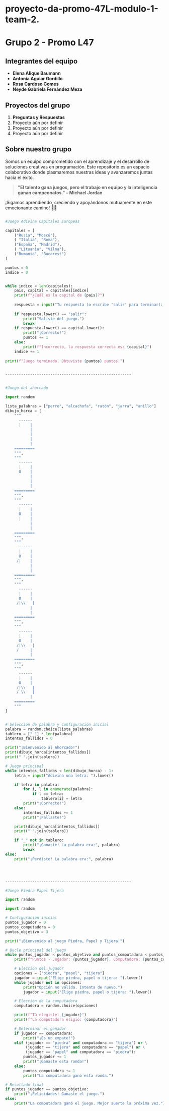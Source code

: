 # proyecto-da-promo-47L-modulo-1-team-2.
# Grupo 2 - Promo L47

## **Integrantes del equipo**
- **Elena Alique Baumann**  
- **Antonia Aguiar Gordillo**  
- **Rosa Cardoso Gomes**  
- **Neyde Gabriela Fernández Meza**  

## **Proyectos del grupo**
1. **Preguntas y Respuestas**  
2. Proyecto aún por definir  
3. Proyecto aún por definir  
4. Proyecto aún por definir  

## **Sobre nuestro grupo**
Somos un equipo comprometido con el aprendizaje y el desarrollo de soluciones creativas en programación. Este repositorio es un espacio colaborativo donde plasmaremos nuestras ideas y avanzaremos juntas hacia el éxito.  

> **"El talento gana juegos, pero el trabajo en equipo y la inteligencia ganan campeonatos." – Michael Jordan**

¡Sigamos aprendiendo, creciendo y apoyándonos mutuamente en este emocionante camino! 🚀✨



```python

#Juego Adivina Capitales Europeas

capitales = [
    ("Rusia", "Moscú"),
    ( "Italia", "Roma"),
    ("España", "Madrid"),
    ( "Lituania", "Vilna"),
    ("Rumania", "Bucarest")
]

puntos = 0
indice = 0


while indice < len(capitales):
    pais, capital = capitales[indice]
    print(f"¿Cuál es la capital de {pais}?")
    
    respuesta = input("Tu respuesta (o escribe 'salir' para terminar): ")
    
    if respuesta.lower() == "salir":
        print("Saliste del juego.")
        break
    if respuesta.lower() == capital.lower():
        print("¡Correcto!")
        puntos += 1
    else:
        print(f"Incorrecto, la respuesta correcta es: {capital}")
    indice += 1
    
print(f"Juego terminado. Obtuviste {puntos} puntos.")


--------------------------------------------------------


#Juego del ahorcado

import random

lista_palabras = ["perro", "alcachofa", "ratón", "jarra", "anillo"]
dibujo_horca = [
    """
      ------
      |    |
           |
           |
           |
           |
    =========
    """,
    """
      ------
      |    |
      O    |
           |
           |
           |
    =========
    """,
    """
      ------
      |    |
      O    |
      |    |
           |
           |
    =========
    """,
    """
      ------
      |    |
      O    |
     /|    |
           |
           |
    =========
    """,
    """
      ------
      |    |
      O    |
     /|\\   |
           |
           |
    =========
    """,
    """
      ------
      |    |
      O    |
     /|\\   |
     /     |
           |
    =========
    """,
    """
      ------
      |    |
      O    |
     /|\\   |
     / \\   |
           |
    =========
    """
]


# Selección de palabra y configuración inicial
palabra = random.choice(lista_palabras)
tablero = ["_"] * len(palabra)
intentos_fallidos = 0

print("¡Bienvenido al Ahorcado!")
print(dibujo_horca[intentos_fallidos])
print(" ".join(tablero))

# Juego principal
while intentos_fallidos < len(dibujo_horca) - 1:
    letra = input("Adivina una letra: ").lower()

    if letra in palabra:
        for i, l in enumerate(palabra):
            if l == letra:
                tablero[i] = letra
        print("¡Correcto!")
    else:
        intentos_fallidos += 1
        print("¡Fallaste!")

    print(dibujo_horca[intentos_fallidos])
    print(" ".join(tablero))

    if "_" not in tablero:
        print("¡Ganaste! La palabra era:", palabra)
        break
else:
    print("¡Perdiste! La palabra era:", palabra)




--------------------------------------------------------

#Juego Piedra Papel Tijera

import random

import random

# Configuración inicial
puntos_jugador = 0
puntos_computadora = 0
puntos_objetivo = 3

print("¡Bienvenido al juego Piedra, Papel y Tijera!")

# Bucle principal del juego
while puntos_jugador < puntos_objetivo and puntos_computadora < puntos_objetivo:
    print(f"Puntos - Jugador: {puntos_jugador}, Computadora: {puntos_computadora}")

    # Elección del jugador
    opciones = ["piedra", "papel", "tijera"]
    jugador = input("Elige piedra, papel o tijera: ").lower()
    while jugador not in opciones:
        print("Opción no válida. Intenta de nuevo.")
        jugador = input("Elige piedra, papel o tijera: ").lower()

    # Elección de la computadora
    computadora = random.choice(opciones)

    print(f"Tú elegiste: {jugador}")
    print(f"La computadora eligió: {computadora}")

    # Determinar el ganador
    if jugador == computadora:
        print("¡Es un empate!")
    elif (jugador == "piedra" and computadora == "tijera") or \
         (jugador == "tijera" and computadora == "papel") or \
         (jugador == "papel" and computadora == "piedra"):
        puntos_jugador += 1
        print("¡Ganaste esta ronda!")
    else:
        puntos_computadora += 1
        print("La computadora ganó esta ronda.")

# Resultado final
if puntos_jugador == puntos_objetivo:
    print("¡Felicidades! Ganaste el juego.")
else:
    print("La computadora ganó el juego. Mejor suerte la próxima vez.")

